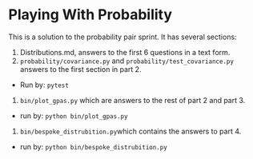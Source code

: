 # Playing With Probability

This is a solution to the probability pair sprint. It has several sections:

1. Distributions.md, answers to the first 6 questions in a text form.
1. `probability/covariance.py` and `probability/test_covariance.py` answers to the first section in part 2.
  * Run by: `pytest`
1. `bin/plot_gpas.py` which are answers to the rest of part 2 and part 3.
  * run by: `python bin/plot_gpas.py`
1. `bin/bespoke_distrubition.py`which contains the answers to part 4.
  * run by: `python bin/bespoke_distrubition.py`
